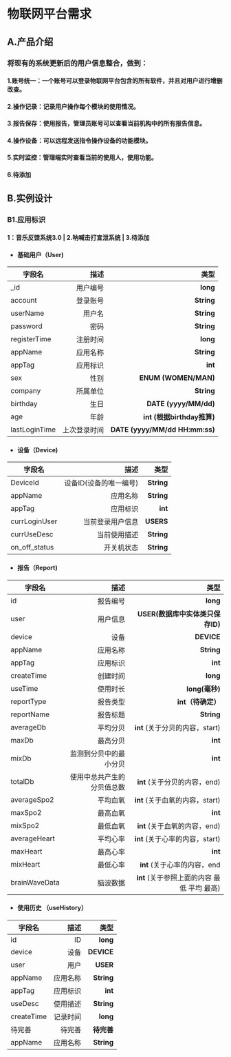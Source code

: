 # 物联网平台需求


## A.产品介绍

### 将现有的系统更新后的用户信息整合，做到：
#### 1.账号统一：一个账号可以登录物联网平台包含的所有软件，并且对用户进行增删改查。
#### 2.操作记录：记录用户操作每个模块的使用情况。
#### 3.报告保存：使用报告，管理员账号可以查看当前机构中的所有报告信息。
#### 4.操作设备：可以远程发送指令操作设备的功能模块。
#### 5.实时监控：管理端实时查看当前的使用人，使用功能。
#### 6.待添加


## B.实例设计

### B1.应用标识

#### 1：音乐反馈系统3.0  | 2.呐喊击打宣泄系统 | 3.待添加

- #### 基础用户（User)

| 字段名|描述|类型|
| --------- | -----:| -----:|
|_id|用户编号|**long**|
|account|登录账号|**String**|
|userName|用户名|**String**|
|password|密码|**String**|
|registerTime|注册时间|**long**|
|appName|应用名称|**String**|
|appTag|应用标识|**int**|
|sex|性别|**ENUM (WOMEN/MAN)**|
|company|所属单位|**String**|
|birthday|生日|**DATE (yyyy/MM/dd)**|
|age|年龄|**int (根据birthday推算)**|
|lastLoginTime|上次登录时间|**DATE (yyyy/MM/dd HH:mm:ss)**|

- #### 设备（Device)

| 字段名|描述|类型|
| --------- | -----:| -----:|
|DeviceId|设备ID(设备的唯一编号)|**String**|
|appName|应用名称|**String**|
|appTag|应用标识|**int**|
|currLoginUser|当前登录用户信息|**USERS**|
|currUseDesc|当前使用描述|**String**|
|on_off_status|开关机状态|**String**|

- #### 报告（Report)

| 字段名|描述|类型|
| --------- | -----:| -----:|
|id|报告编号|**long**|
|user|用户信息|**USER(数据库中实体类只保存ID)**|
|device|设备|**DEVICE**|
|appName|应用名称|**String**|
|appTag|应用标识|**int**|
|createTime|创建时间|**long**|
|useTime|使用时长|**long(毫秒)**|
|reportType|报告类型|**int（待确定）**|
|reportName|报告标题|**String**|
|averageDb|平均分贝|**int**  (关于分贝的内容，start)|
|maxDb|最高分贝|**int**|
|mixDb|监测到分贝中的最小分贝|**int**|
|totalDb|使用中总共产生的分贝值总数|**int**   (关于分贝的内容，end)|
|averageSpo2|平均血氧|**int** (关于血氧的内容，start)|
|maxSpo2|最高血氧|**int**|
|mixSpo2|最低血氧|**int**  (关于血氧的内容，end)|
|averageHeart|平均心率|**int** (关于心率的内容，start)|
|maxHeart|最高心率|**int**|
|mixHeart|最低心率|**int**  (关于心率的内容，end|
|brainWaveData|脑波数据|**int** (关于参照上面的内容 最低 平均 最高)|


- #### 使用历史 （useHistory）


| 字段名|描述|类型|
| --------- | -----:| -----:|
|id|ID|**long**|
|device|设备|**DEVICE**|
|user|用户|**USER**|
|appName|应用名称|**String**|
|appTag|应用标识|**int**|
|useDesc|使用描述|**String**|
|createTime|记录时间|**long**|
|待完善|待完善|**待完善**|
|appName|应用名称|**String**|